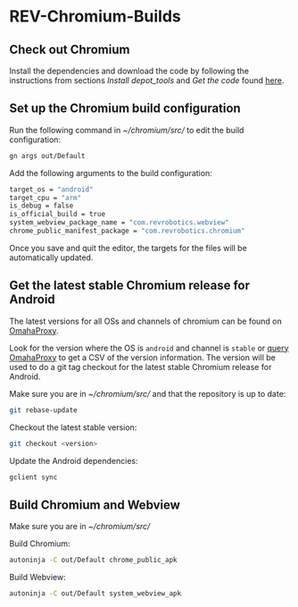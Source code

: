 # REV-Chromium-Builds

## Check out Chromium
Install the dependencies and download the code by following the instructions from sections _Install depot_tools_ and _Get the code_ found [here](https://chromium.googlesource.com/chromium/src/+/HEAD/docs/android_build_instructions.md).

## Set up the Chromium build configuration
Run the following command in _~/chromium/src/_ to edit the build configuration:
```bash
gn args out/Default
```

Add the following arguments to the build configuration:

```bash
target_os = "android"
target_cpu = "arm"
is_debug = false
is_official_build = true
system_webview_package_name = "com.revrobotics.webview"
chrome_public_manifest_package = "com.revrobotics.chromium"
```

Once you save and quit the editor, the targets for the files will be automatically updated.

## Get the latest stable Chromium release for Android
The latest versions for all OSs and channels of chromium can be found on [OmahaProxy](https://omahaproxy.appspot.com/).

Look for the version where the OS is `android` and channel is `stable` or [query OmahaProxy](https://omahaproxy.appspot.com/all?os=android&channel=stable) to get a CSV of the version information. The version will be used to do a git tag checkout for the latest stable Chromium release for Android.

Make sure you are in _~/chromium/src/_ and that the repository is up to date:
```bash
git rebase-update
```

Checkout the latest stable version:

```bash
git checkout <version>
```

Update the Android dependencies:

```bash
gclient sync
```

## Build Chromium and Webview
Make sure you are in _~/chromium/src/_

Build Chromium:

```bash
autoninja -C out/Default chrome_public_apk
```

Build Webview:

```bash
autoninja -C out/Default system_webview_apk
```